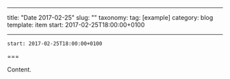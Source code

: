 
---
title: "Date 2017-02-25"
slug: ""
taxonomy:
tag: [example]
category: blog
template: item
start: 2017-02-25T18:00:00+0100

---

``start: 2017-02-25T18:00:00+0100``

===

Content.
